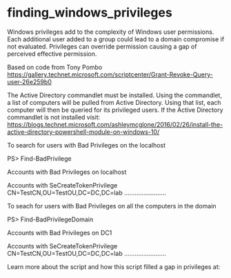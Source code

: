 # finding_windows_privileges
Windows privileges add to the complexity of Windows user permissions.
Each additional user added to a group could lead to a domain compromise if not evaluated. 
Privileges can override permission causing a gap of perceived effective permission.

Based on code from Tony Pombo
https://gallery.technet.microsoft.com/scriptcenter/Grant-Revoke-Query-user-26e259b0

The Active Directory commandlet must be installed. 
Using the commandlet, a list of computers will be pulled from Active Directory. 
Using that list, each computer will then be queried for its privileged users. 
If the Active Directory commandlet is not installed visit: 
https://blogs.technet.microsoft.com/ashleymcglone/2016/02/26/install-the-active-directory-powershell-module-on-windows-10/


To search for users with Bad Privileges on the localhost

PS> Find-BadPrivilege

Accounts with Bad Privileges on localhost

Accounts with SeCreateTokenPrivilege
CN=TestCN,OU=TestOU,DC=DC,DC=lab
........................


To seach for users with Bad Privileges on all the computers in the domain

PS> Find-BadPrivilegeDomain

Accounts with Bad Privileges on DC1

Accounts with SeCreateTokenPrivilege
CN=TestCN,OU=TestOU,DC=DC,DC=lab
........................

Learn more about the script and how this script filled a gap in privileges at:
